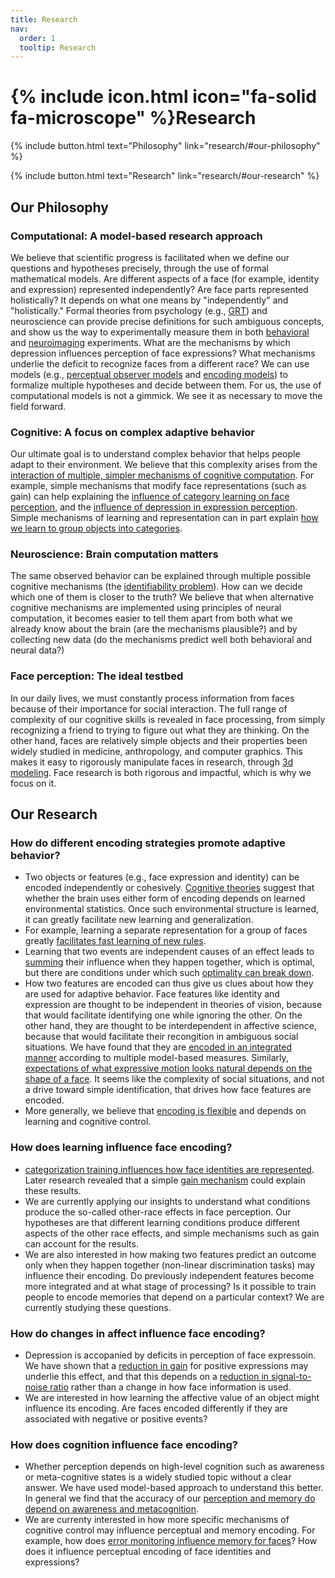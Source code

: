 ```yaml
---
title: Research
nav:
  order: 1
  tooltip: Research
---
```


# {% include icon.html icon="fa-solid fa-microscope" %}Research

{%
  include button.html
  text="Philosophy"
  link="research/#our-philosophy"
%}

{%
  include button.html
  text="Research"
  link="research/#our-research"
%}


## Our Philosophy

### Computational: A model-based research approach
We believe that scientific progress is facilitated when we define our questions and hypotheses precisely, through the use of formal mathematical models. Are different aspects of a face (for example, identity and expression) represented independently? Are face parts represented holistically? It depends on what one means by "independently" and "holistically." Formal theories from psychology (e.g., [GRT]()) and neuroscience can provide precise definitions for such ambiguous concepts, and show us the way to experimentally measure them in both [behavioral]() and [neuroimaging]() experiments. What are the mechanisms by which depression influences perception of face expressions? What mechanisms underlie the deficit to recognize faces from a different race? We can use models (e.g., [perceptual observer models]() and [encoding models](./publications/?search=?search="pmid%3A38839717"+"doi%3A10.1007%2Fs42113-024-00227-3"+"doi%3A10.1017%2F9781108902724.011"+"pmid:34472882"+"pmid%3A30273337")) to formalize multiple hypotheses and decide between them. For us, the use of computational models is not a gimmick. We see it as necessary to move the field forward.

### Cognitive: A focus on complex adaptive behavior
Our ultimate goal is to understand complex behavior that helps people adapt to their environment. We believe that this complexity arises from the [interaction of multiple, simpler mechanisms of cognitive computation](). For example, simple mechanisms that modify face representations (such as gain) can help explaining the [influence of category learning on face perception](), and the [influence of depression in expression perception](). Simple mechanisms of learning and representation can in part explain [how we learn to group objects into categories]().

### Neuroscience: Brain computation matters
The same observed behavior can be explained through multiple possible cognitive mechanisms (the [identifiability problem]()). How can we decide which one of them is closer to the truth? We believe that when alternative cognitive mechanisms are implemented using principles of neural computation, it becomes easier to tell them apart from both what we already know about the brain (are the mechanisms plausible?) and by collecting new data (do the mechanisms predict well both behavioral and neural data?)

### Face perception: The ideal testbed
In our daily lives, we must constantly process information from faces because of their importance for social interaction. The full range of complexity of our cognitive skills is revealed in face processing, from simply recognizing a friend to trying to figure out what they are thinking. On the other hand, faces are relatively simple objects and their properties been widely studied in medicine, anthropology, and computer graphics. This makes it easy to rigorously manipulate faces in research, through [3d modeling](). Face research is both rigorous and impactful, which is why we focus on it.

## Our Research

### How do different encoding strategies promote adaptive behavior?
- Two objects or features (e.g., face expression and identity) can be encoded independently or cohesively. [Cognitive theories](soto-bayesian) suggest that whether the brain uses either form of encoding depends on learned environmental statistics. Once such environmental structure is learned, it can greatly facilitate new learning and generalization.
- For example, learning a separate representation for a group of faces greatly [facilitates fast learning of new rules](Soto-Ashby).
- Learning that two events are independent causes of an effect leads to [summing]() their influence when they happen together, which is optimal, but there are conditions under which such [optimality can break down](Perez).
- How two features are encoded can thus give us clues about how they are used for adaptive behavior. Face features like identity and expression are thought to be independent in theories of vision, because that would facilitate identifying one while ignoring the other. On the other hand, they are thought to be interdependent in affective science, because that would facilitate their recongition in ambiguous social situations. We have found that they are [encoded in an integrated manner](Soto-Emily-Sanaz) according to multiple model-based measures. Similarly, [expectations of what expressive motion looks natural depends on the shape of a face](raphael). It seems like the complexity of social situations, and not a drive toward simple identification, that drives how face features are encoded.
- More generally, we believe that [encoding is flexible]() and depends on learning and cognitive control.

### How does learning influence face encoding?
- [categorization training influences how face identities are represented](Soto-ashby-many). Later research revealed that a simple [gain mechanism]() could explain these results.
- We are currently applying our insights to understand what conditions produce the so-called other-race effects in face perception. Our hypotheses are that different learning conditions produce different aspects of the other race effects, and simple mechanisms such as gain can account for the results.
- We are also interested in how making two features predict an outcome only when they happen together (non-linear discrimination tasks) may influence their encoding. Do previously independent features become more integrated and at what stage of processing? Is it possible to train people to encode memories that depend on a particular context? We are currently studying these questions.

### How do changes in affect influence face encoding?
- Depression is accopanied by deficits in perception of face expressoin. We have shown that a [reduction in gain]() for positive expressions may underlie this effect, and that this depends on a [reduction in signal-to-noise ratio]() rather than a change in how face information is used.
- We are interested in how learning the affective value of an object might influence its encoding. Are faces encoded differently if they are associated with negative or positive events?

### How does cognition influence face encoding?
- Whether perception depends on high-level cognition such as awareness or meta-cognitive states is a widely studied topic without a clear answer. We have used model-based approach to understand this better. In general we find that the accuracy of our [perception and memory do depend on awareness and metacognition](Pournaghdali).
- We are currenty interested in how more specific mechanisms of cognitive control may influence perceptual and memory encoding. For example, how does [error monitoring influence memory for faces](kia)? How does it influence perceptual encoding of face identities and expressions?